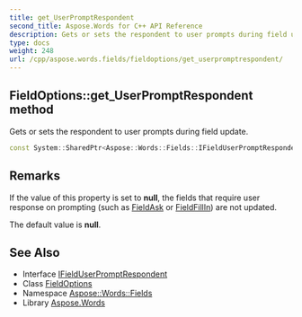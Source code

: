 ```yaml
---
title: get_UserPromptRespondent
second_title: Aspose.Words for C++ API Reference
description: Gets or sets the respondent to user prompts during field update.
type: docs
weight: 248
url: /cpp/aspose.words.fields/fieldoptions/get_userpromptrespondent/
---
```

## FieldOptions::get_UserPromptRespondent method


Gets or sets the respondent to user prompts during field update.

```cpp
const System::SharedPtr<Aspose::Words::Fields::IFieldUserPromptRespondent> & Aspose::Words::Fields::FieldOptions::get_UserPromptRespondent() const
```

## Remarks


If the value of this property is set to **null**, the fields that require user response on prompting (such as [FieldAsk](../../fieldask/) or [FieldFillIn](../../fieldfillin/)) are not updated.

The default value is **null**. 
## See Also

* Interface [IFieldUserPromptRespondent](../../ifielduserpromptrespondent/)
* Class [FieldOptions](../)
* Namespace [Aspose::Words::Fields](../../)
* Library [Aspose.Words](../../../)
